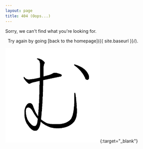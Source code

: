 ```yaml
---
layout: page
title: 404 (Oops...)
---
```


Sorry, we can't find what you're looking for.
<br/>

&nbsp;&nbsp;Try again by going [back to the homepage]({{ site.baseurl }}/).

[<img src="/images/mu.png" alt="hiragana mu" title="mu" style="width: 300px;"/>](https://en.wikipedia.org/wiki/Mu_(negative)){:target="_blank"}
